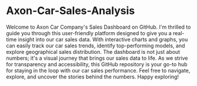 # Axon-Car-Sales-Analysis
Welcome to Axon Car Company's Sales Dashboard on GitHub.
I'm thrilled to guide you through this user-friendly platform designed to give you a real-time insight into our car sales data.
With interactive charts and graphs, you can easily track our car sales trends, 
identify top-performing models, and explore geographical sales distribution.
The dashboard is not just about numbers; it's a visual journey that brings our sales data to life.
As we strive for transparency and accessibility, 
this GitHub repository is your go-to hub for staying in the loop with our car sales performance. 
Feel free to navigate, explore, and uncover the stories behind the numbers.
Happy exploring!

